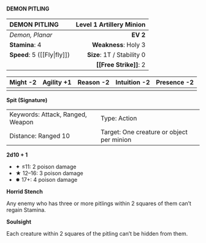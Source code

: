 #### DEMON PITLING

| DEMON PITLING               | **Level 1 Artillery Minion** |
| :-------------------------- | ---------------------------: |
| *Demon, Planar*             |                     **EV 2** |
| **Stamina**: 4              |         **Weakness**: Holy 3 |
| **Speed**: 5 ([[Fly\|fly]]) |   **Size**: 1T / Stability 0 |
|                             |       **[[Free Strike]]**: 2 |

| **Might** -2 | **Agility** +1 | **Reason** -2 | **Intuition** -2 | **Presence** -2 |
| ------------ | -------------- | ------------- | ---------------- | --------------- |
|              |                |               |                  |                 |

**Spit (Signature)**

|                                  |                                           |
| :------------------------------- | :---------------------------------------- |
| Keywords: Attack, Ranged, Weapon | Type: Action                              |
| Distance: Ranged 10              | Target: One creature or object per minion |

**2d10 + 1**

- ✦ ≤11: 2 poison damage
- ★ 12–16: 3 poison damage
- ✸ 17+: 4 poison damage

**Horrid Stench**

Any enemy who has three or more pitlings within 2 squares of them can’t regain Stamina.

**Soulsight**

Each creature within 2 squares of the pitling can’t be hidden from them.
